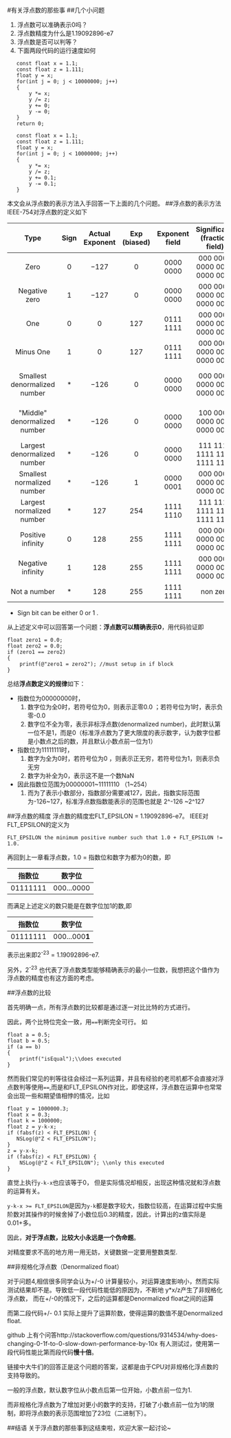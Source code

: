 #有关浮点数的那些事
##几个小问题
1. 浮点数可以准确表示0吗？ 
2. 浮点数精度为什么是1.19092896-e7
3. 浮点数是否可以判等？
4. 下面两段代码的运行速度如何

```
   const float x = 1.1;
   const float z = 1.111;
   float y = x;
   for(int j = 0; j < 10000000; j++)
   {
       y *= x;
       y /= z;
       y += 0;
       y -= 0;
   }
   return 0;
```

```
   const float x = 1.1;
   const float z = 1.111;
   float y = x;
   for(int j = 0; j < 10000000; j++)
   {
       y *= x;
       y /= z;
       y += 0.1;
       y -= 0.1;
   }
```
本文会从浮点数的表示方法入手回答一下上面的几个问题。
##浮点数的表示方法
IEEE-754对浮点数的定义如下

|Type  | Sign | Actual Exponent | Exp (biased) | Exponent field | Significand (fraction field) | Value |
|:----:|:----:|:---------------:|:------------:|:--------------:|:----------------------------:|:-----------:|
|Zero |0     | −127 |       0         |   0000 0000  |000 0000 0000 0000 0000 0000|  0.0             |
|Negative zero|1|−127|0|0000 0000|000 0000 0000 0000 0000 0000|−0.0|
|One|0|0|127|0111 1111|000 0000 0000 0000 0000 0000|1.0|
|Minus One|1|0|127|0111 1111|000 0000 0000 0000 0000 0000|−1.0|
|Smallest denormalized number|*|−126|0|0000 0000|000 0000 0000 0000 0000 0001|±2−23 × 2−126 = ±2−149 ≈ ±1.4×10−45|
|"Middle" denormalized number|*|−126|0|0000 0000|100 0000 0000 0000 0000 0000|±2−1 × 2−126 = ±2−127 ≈ ±5.88×10−39|
|Largest denormalized number|*|−126|0|0000 0000|111 1111 1111 1111 1111 1111|±(1−2−23) × 2−126 ≈ ±1.18×10−38|
|Smallest normalized number|*|−126|1|0000 0001|000 0000 0000 0000 0000 0000|±2−126 ≈ ±1.18×10−38|
|Largest normalized number|*|127|254|1111 1110|111 1111 1111 1111 1111 1111|±(2−2−23) × 2127 ≈ ±3.4×1038|
|Positive infinity|0|128|255|1111 1111|000 0000 0000 0000 0000 0000|+∞|
|Negative infinity|1|128|255|1111 1111|000 0000 0000 0000 0000 0000|−∞|
|Not a number|*|128|255|1111 1111|non zero|NaN|

* Sign bit can be either 0 or 1 .

从上述定义中可以回答第一个问题：**浮点数可以精确表示0**，用代码验证即

```
float zero1 = 0.0;
float zero2 = 0.0;
if (zero1 == zero2) 
{
	printf(@"zero1 = zero2"); //must setup in if block
}
```

总结**浮点数定义的规律**如下：

* 指数位为00000000时，
	1. 数字位为全0时，若符号位为0，则表示正零0.0 ；若符号位为1时，表示负零-0.0
	2. 数字位不全为零，表示非标浮点数(denormalized number)，此时默认第一位不是1，而是0（标准浮点数为了更大限度的表示数字，认为数字位都是小数点之后的数，并且默认小数点前一位为1）
* 指数位为11111111时，
	1. 数字为全为0时，若符号位为0 ，则表示正无穷，若符号位为1，则表示负无穷
	2. 数字为补全为0，表示这不是一个数NaN
* 因此指数位范围为00000001~11111110 （1~254）
	1. 而为了表示小数部分，指数部分需要减127，因此，指数实际范围为-126~127，标准浮点数指数能表示的范围也就是 2^-126 ~2^127
	
##浮点数的精度
浮点数的精度宏FLT_EPSILON = 1.19092896-e7。
IEEE对FLT_EPSILON的定义为

```
FLT_EPSILON the minimum positive number such that 1.0 + FLT_EPSILON != 1.0.
```

再回到上一章看浮点数，1.0 = 指数位和数字为都为0的数，即

|指数位|数字位|
|:----:|:----:|
|01111111| 000...0000|

而满足上述定义的数只能是在数字位加1的数,即

|指数位|数字位|
|:----:|:----:|
|01111111| 000...000**1**|

表示出来即2<sup>-23</sup> = 1.19092896-e7.

另外，2<sup>-23</sup> 也代表了浮点数类型能够精确表示的最小一位数，我想把这个值作为浮点数的精度也有这方面的考虑。

##浮点数的比较

首先明确一点，所有浮点数的比较都是通过逐一对比比特的方式进行。

因此，两个比特位完全一致，用```==```判断完全可行。
如

```
float a = 0.5;
float b = 0.5;
if (a == b)
{
	printf("isEqual");\\does executed
}
```

然而我们常见的判等往往会经过一系列运算，并且有经验的老司机都不会直接对浮点数判等使用```==```,而是和FLT_EPSILON作对比，即使这样，浮点数在运算中也常常会出现一些和期望值相悖的情况，比如

```
float y = 1000000.3;
float x = 0.3;
float k = 1000000;
float z = y-k-x;
if (fabsf(z) < FLT_EPSILON) {
   NSLog(@"Z < FLT_EPSILON");
}
z = y-x-k;
if (fabsf(z) < FLT_EPSILON) {
    NSLog(@"Z < FLT_EPSILON"); \\only this executed
}
```

直觉上执行```y-k-x```也应该等于0， 但是实际情况却相反，出现这种情况就和浮点数的运算有关。

```y-k-x >= FLT_EPSILON```是因为```y-k```都是数字较大，指数位较高，在运算过程中实施阶数对其操作的时候舍掉了小数位后0.3的精度，因此，计算出的z值实际是0.01+多。

因此，**对于浮点数，比较大小永远是一个伪命题**。

对精度要求不高的地方用一用无妨，关键数据一定要用整数类型.

##非规格化浮点数（Denormalized float）

对于问题4,相信很多同学会认为+/-0 计算量较小，对运算速度影响小，然而实际测试结果却不是。导致低一段代码性能低的原因为，不断地 y*x/z产生了非规格化浮点数， 而在+/-0的情况下，之后的运算都是Denormalized float之间的运算

而第二段代码+/- 0.1 实际上提升了运算阶数，使得运算的数值不是Denormalized float.
 

github 上有个问答http://stackoverflow.com/questions/9314534/why-does-changing-0-1f-to-0-slow-down-performance-by-10x 有人测试过，使用第一段代码性能比第而段代码**慢十倍**。

链接中大牛们的回答正是这个问题的答案，这都是由于CPU对非规格化浮点数的支持导致的。

一般的浮点数，默认数字位从小数点后第一位开始，小数点前一位为1.

而非规格化浮点数为了增加对更小的数字的支持，打破了小数点前一位为1的限制，即将浮点数的表示范围增加了23位（二进制下）。


##结语
关于浮点数的那些事到这结束啦，欢迎大家一起讨论~

